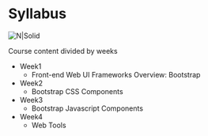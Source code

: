 # Syllabus

![N|Solid](https://cdn3.iconfinder.com/data/icons/linecons-free-vector-icons-pack/32/calendar-128.png)

Course content divided by weeks

- Week1
    * Front-end Web UI Frameworks Overview: Bootstrap
- Week2
    * Bootstrap CSS Components
- Week3
    * Bootstrap Javascript Components
- Week4
    * Web Tools
